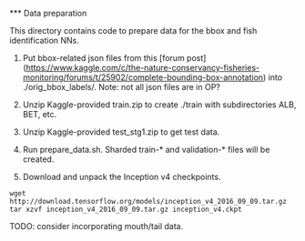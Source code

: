 *** Data preparation

This directory contains code to prepare data for the bbox and fish identification NNs.

1. Put bbox-related json files from this [forum post]
(https://www.kaggle.com/c/the-nature-conservancy-fisheries-monitoring/forums/t/25902/complete-bounding-box-annotation)
into ./orig_bbox_labels/. Note: not all json files are in OP?

1. Unzip Kaggle-provided train.zip to create ./train with subdirectories ALB, BET, etc.

1. Unzip Kaggle-provided test_stg1.zip to get test data.

1. Run prepare_data.sh. Sharded train-* and validation-* files will be created.

1. Download and unpack the Inception v4 checkpoints.

~~~
wget http://download.tensorflow.org/models/inception_v4_2016_09_09.tar.gz
tar xzvf inception_v4_2016_09_09.tar.gz inception_v4.ckpt
~~~

TODO: consider incorporating mouth/tail data.
